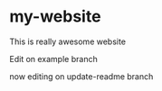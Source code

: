 # my-website

This is really awesome website

Edit on example branch

now editing on update-readme branch
